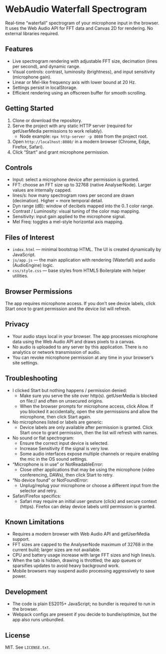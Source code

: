# WebAudio Waterfall Spectrogram

Real-time “waterfall” spectrogram of your microphone input in the browser. It uses the Web Audio API for FFT data and Canvas 2D for rendering. No external libraries required.

## Features
- Live spectrogram rendering with adjustable FFT size, decimation (lines per second), and dynamic range.
- Visual controls: contrast, luminosity (brightness), and input sensitivity (microphone gain).
- Linear or Mel-like frequency axis with lower bound at 20 Hz.
- Settings persist in localStorage.
- Efficient rendering using an offscreen buffer for smooth scrolling.

## Getting Started
1. Clone or download the repository.
2. Serve the project with any static HTTP server (required for getUserMedia permissions to work reliably).
   - Node example: `npx http-server -p 8080` from the project root.
3. Open `http://localhost:8080/` in a modern browser (Chrome, Edge, Firefox, Safari).
4. Click “Start” and grant microphone permission.

## Controls
- Input: select a microphone device after permission is granted.
- FFT: choose an FFT size up to 32768 (native AnalyserNode). Larger values are internally capped.
- lines/s: how many spectrogram rows per second are drawn (decimation). Higher = more temporal detail.
- Dyn range (dB): window of decibels mapped into the 0..1 color range.
- Contrast / Luminosity: visual tuning of the color map mapping.
- Sensitivity: input gain applied to the microphone signal.
- Mel Freq: toggles a mel-style horizontal axis mapping.

## Files of Interest
- `index.html` — minimal bootstrap HTML. The UI is created dynamically by JavaScript.
- `js/app.js` — the main application with rendering (Waterfall) and audio (AudioEngine) logic.
- `css/style.css` — base styles from HTML5 Boilerplate with helper utilities.

## Browser Permissions
The app requires microphone access. If you don’t see device labels, click Start once to grant permission and the device list will refresh.

## Privacy
- Your audio stays local in your browser. The app processes microphone data using the Web Audio API and draws pixels to a canvas.
- No audio is uploaded to any server by this application. There is no analytics or network transmission of audio.
- You can revoke microphone permission at any time in your browser’s site settings.

## Troubleshooting
- I clicked Start but nothing happens / permission denied:
  - Make sure you serve the site over http(s). getUserMedia is blocked on file:// and often on unsecured origins.
  - When the browser prompts for microphone access, click Allow. If you blocked it accidentally, open the site permissions and allow the microphone, then click Start again.
- No microphones listed or labels are generic:
  - Device labels are only available after permission is granted. Click Start once to grant permission, then the list will refresh with names.
- No sound or flat spectrogram:
  - Ensure the correct input device is selected.
  - Increase Sensitivity if the signal is very low.
  - Some audio interfaces expose multiple channels or require enabling the mic in the OS sound settings.
- “Microphone is in use” or NotReadableError:
  - Close other applications that may be using the microphone (video conferencing, DAWs), then click Start to retry.
- “No device found” or NotFoundError:
  - Unplug/replug your microphone or choose a different input from the selector and retry.
- Safari/Firefox specifics:
  - Safari may require an initial user gesture (click) and secure context (https). Firefox can delay device labels until permission is granted.

## Known Limitations
- Requires a modern browser with Web Audio API and getUserMedia support.
- FFT sizes are capped to the AnalyserNode maximum of 32768 in the current build; larger sizes are not available.
- CPU and battery usage increase with large FFT sizes and high lines/s.
- When the tab is hidden, drawing is throttled; the app queues or sparsifies updates to avoid heavy background work.
- Mobile browsers may suspend audio processing aggressively to save power.

## Development
- The code is plain ES2015+ JavaScript; no bundler is required to run in the browser.
- Webpack configs are present if you decide to bundle/optimize, but the app also runs unbundled.

## License
MIT. See `LICENSE.txt`.
